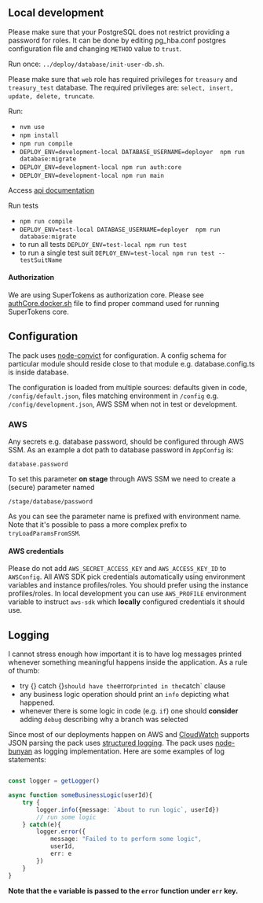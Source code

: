 ## Local development

Please make sure that your PostgreSQL does not restrict providing a password for roles. It can be done by editing pg_hba.conf postgres configuration file and changing `METHOD` value to `trust`.

Run once:
 `../deploy/database/init-user-db.sh`.
 
Please make sure that `web` role has required privileges for `treasury` and `treasury_test` database. The required privileges are:
`select, insert, update, delete, truncate`.

Run:
* `nvm use`
* `npm install`
* `npm run compile`
* `DEPLOY_ENV=development-local DATABASE_USERNAME=deployer  npm run database:migrate`
* `DEPLOY_ENV=development-local npm run auth:core`
* `DEPLOY_ENV=development-local npm run main`

Access [api documentation](http://localhost:3000/api/documentation/)

Run tests
* `npm run compile`
* `DEPLOY_ENV=test-local DATABASE_USERNAME=deployer  npm run database:migrate`
* to run all tests `DEPLOY_ENV=test-local npm run test`
* to run a single test suit `DEPLOY_ENV=test-local npm run test -- testSuitName`

#### Authorization

We are using SuperTokens as authorization core. 
Please see [authCore.docker.sh](authCore.docker.sh) file to find proper command used for running SuperTokens core. 

## Configuration

The pack uses [node-convict](https://github.com/mozilla/node-convict) for configuration.
A config schema for particular module should reside close to that module e.g. database.config.ts is inside database.


The configuration is loaded from multiple sources: defaults given in code, `/config/default.json`, files matching environment in `/config` e.g. `/config/development.json`, AWS SSM when not in test or development.

### AWS

Any secrets e.g. database password, should be configured through AWS SSM.
As an example a dot path to database password in `AppConfig` is:
```
database.password
```
To set this parameter **on stage** through AWS SSM we need to create a (secure) parameter named
```
/stage/database/password
```

As you can see the parameter name is prefixed with environment name.
Note that it's possible to pass a more complex prefix to `tryLoadParamsFromSSM`.

#### AWS credentials

Please do not add `AWS_SECRET_ACCESS_KEY` and `AWS_ACCESS_KEY_ID` to `AWSConfig`. 
All AWS SDK pick credentials automatically using environment variables and instance profiles/roles. 
You should prefer using the instance profiles/roles.
In local development you can use `AWS_PROFILE` environment variable to instruct `aws-sdk` which **locally** configured credentials it should use.   

## Logging

I cannot stress enough how important it is to have log messages printed whenever something meaningful happens inside the application. 
As a rule of thumb:
- try {} catch {}` should have the `error` printed in the `catch` clause
- any business logic operation should print an `info` depicting what happened.
- whenever there is some logic in code (e.g. `if`) one should **consider** adding `debug` describing why a branch was selected

Since most of our deployments happen on AWS and [CloudWatch](https://aws.amazon.com/about-aws/whats-new/2015/01/20/amazon-cloudwatch-logs-json-log-format-support/) supports JSON parsing the pack uses [structured logging](https://www.google.com/search?q=structured+logging).
The pack uses [node-bunyan](https://github.com/trentm/node-bunyan) as logging implementation.
Here are some examples of log statements:

```typescript

const logger = getLogger()

async function someBusinessLogic(userId){
    try {
        logger.info({message: `About to run logic`, userId})
        // run some logic
    } catch(e){
        logger.error({
            message: "Failed to to perform some logic",
            userId,
            err: e
        })
    }
}
``` 

**Note that the `e` variable is passed to the `error` function under `err` key.** 

